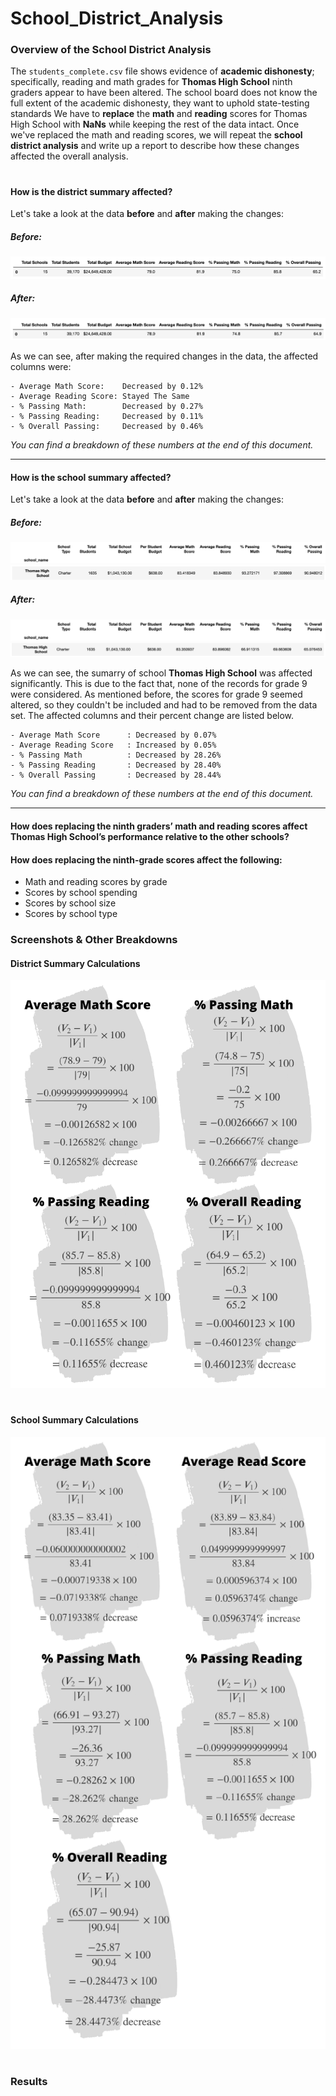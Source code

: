 # School_District_Analysis


### Overview of the School District Analysis
The `students_complete.csv` file shows evidence of **academic dishonesty**; specifically, reading and math grades for **Thomas High School** ninth graders appear to have been altered. The school board does not know the full extent of the academic dishonesty, they want to uphold state-testing standards We have to **replace** the **math** and **reading** scores for Thomas High School with **NaNs** while keeping the rest of the data intact. Once we've replaced the math and reading scores, we will repeat the **school district analysis** and write up a report to describe how these changes affected the overall analysis.

#

#### How is the district summary affected?
Let's take a look at the data **before** and **after** making the changes:

##### Before:
<img src="/pictures/DistrictSummary_Before.png" alt="district_summary_before"><br>

##### After:
<img src="/pictures/DistrictSummary_After.png" alt="district_summary_after"><br>

As we can see, after making the required changes in the data, the affected columns were:
```
- Average Math Score:    Decreased by 0.12%
- Average Reading Score: Stayed The Same
- % Passing Math:        Decreased by 0.27%
- % Passing Reading:     Decreased by 0.11%
- % Overall Passing:     Decreased by 0.46%
```
*You can find a breakdown of these numbers at the end of this document.*


---
#### How is the school summary affected?

Let's take a look at the data **before** and **after** making the changes:

##### Before:
<img src="/pictures/headings.png" alt="headings"><br>
<img src="/pictures/school_summaryTHS_before.png" alt="school_summary_before"><br>

##### After:
<img src="/pictures/headings.png" alt="headings"><br>
<img src="/pictures/school_summaryTHS_after.png" alt="school_summary_after"><br>

As we can see, the sumarry of school **Thomas High School** was affected significantly. This is due to the fact that, none of the records for grade 9 were considered. As mentioned before, the scores for grade 9 seemed altered, so they couldn't be included and had to be removed from the data set. The affected columns and their percent change are listed below.

```
- Average Math Score      : Decreased by 0.07%
- Average Reading Score   : Increased by 0.05%
- % Passing Math          : Decreased by 28.26%
- % Passing Reading       : Decreased by 28.40%
- % Overall Passing       : Decreased by 28.44%
```

*You can find a breakdown of these numbers at the end of this document.*

---





#### How does replacing the ninth graders’ math and reading scores affect Thomas High School’s performance relative to the other schools?
#### How does replacing the ninth-grade scores affect the following:
- Math and reading scores by grade
- Scores by school spending
- Scores by school size
- Scores by school type



### Screenshots & Other Breakdowns

#### District Summary Calculations
  <img src="/formulas/districtFormulas.png" alt="average_math_formula" width="700">
  
#

#### School Summary Calculations
<img src="/formulas/schoolFormulas.png" alt="average_math_formula" width="700">

#



### Results

